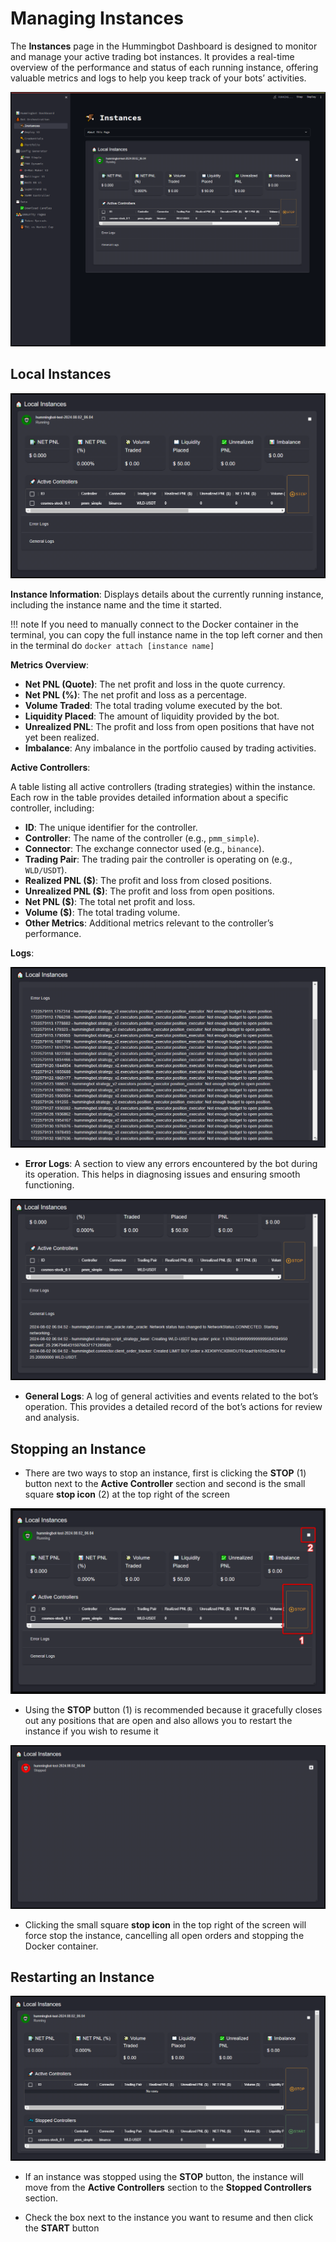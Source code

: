 # Managing Instances

The **Instances** page in the Hummingbot Dashboard is designed to monitor and manage your active trading bot instances. It provides a real-time overview of the performance and status of each running instance, offering valuable metrics and logs to help you keep track of your bots’ activities.

[![instance](instance.png)](instance.png)

## Local Instances

[![instance](instance-1.png)](instance-1.png)

**Instance Information**: Displays details about the currently running instance, including the instance name and the time it started.

!!! note
    If you need to manually connect to the Docker container in the terminal, you can copy the full instance name in the top left corner and then in the terminal do `docker attach [instance name]`

**Metrics Overview**: 

  - **Net PNL (Quote)**: The net profit and loss in the quote currency.
  - **Net PNL (%)**: The net profit and loss as a percentage.
  - **Volume Traded**: The total trading volume executed by the bot.
  - **Liquidity Placed**: The amount of liquidity provided by the bot.
  - **Unrealized PNL**: The profit and loss from open positions that have not yet been realized.
  - **Imbalance**: Any imbalance in the portfolio caused by trading activities.

**Active Controllers**:

A table listing all active controllers (trading strategies) within the instance. Each row in the table provides detailed information about a specific controller, including:

  - **ID**: The unique identifier for the controller.
  - **Controller**: The name of the controller (e.g., `pmm_simple`).
  - **Connector**: The exchange connector used (e.g., `binance`).
  - **Trading Pair**: The trading pair the controller is operating on (e.g., `WLD/USDT`).
  - **Realized PNL ($)**: The profit and loss from closed positions.
  - **Unrealized PNL ($)**: The profit and loss from open positions.
  - **Net PNL ($)**: The total net profit and loss.
  - **Volume ($)**: The total trading volume.
  - **Other Metrics**: Additional metrics relevant to the controller’s performance.

**Logs**:

[![instance](instance-2.png)](instance-2.png)

- **Error Logs**: A section to view any errors encountered by the bot during its operation. This helps in diagnosing issues and ensuring smooth functioning. 

[![instance](instance-3.png)](instance-3.png)

- **General Logs**: A log of general activities and events related to the bot’s operation. This provides a detailed record of the bot’s actions for review and analysis.

## Stopping an Instance

- There are two ways to stop an instance, first is clicking the **STOP** (1) button next to the **Active Controller** section and second is the small square **stop icon** (2) at the top right of the screen

[![instance](instance-6.png)](instance-6.png)


- Using the **STOP** button (1) is recommended because it gracefully closes out any positions that are open and also allows you to restart the instance if you wish to resume it


[![instance](instance-5.png)](instance-5.png)

- Clicking the small square **stop icon** in the top right of the screen will force stop the instance, cancelling all open orders and stopping the Docker container. 

## Restarting an Instance

[![instance](instance-4.png)](instance-4.png)

- If an instance was stopped using the **STOP** button, the instance will move from the **Active Controllers** section to the **Stopped Controllers** section. 

- Check the box next to the instance you want to resume and then click the **START** button



